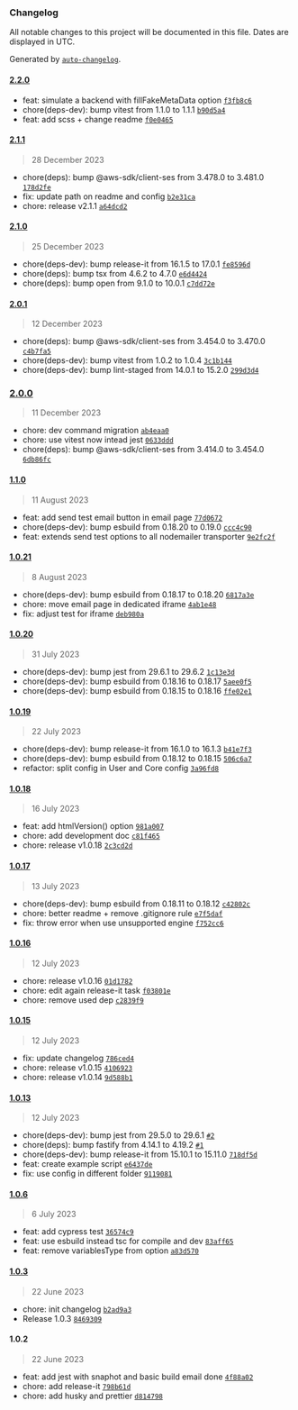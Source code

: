 ### Changelog

All notable changes to this project will be documented in this file. Dates are displayed in UTC.

Generated by [`auto-changelog`](https://github.com/CookPete/auto-changelog).

#### [2.2.0](https://github.com/multivoltage/marilena/compare/2.1.1...2.2.0)

- feat: simulate a backend with fillFakeMetaData option [`f3fb8c6`](https://github.com/multivoltage/marilena/commit/f3fb8c62d8050e236eb8ba3f6c8380eb9efa6660)
- chore(deps-dev): bump vitest from 1.1.0 to 1.1.1 [`b90d5a4`](https://github.com/multivoltage/marilena/commit/b90d5a47b7231a9664e92f09cf668ddde77d1b8b)
- feat: add scss + change readme [`f0e0465`](https://github.com/multivoltage/marilena/commit/f0e046589a1535a5a59ff51df2289cc49e715006)

#### [2.1.1](https://github.com/multivoltage/marilena/compare/2.1.0...2.1.1)

> 28 December 2023

- chore(deps): bump @aws-sdk/client-ses from 3.478.0 to 3.481.0 [`178d2fe`](https://github.com/multivoltage/marilena/commit/178d2fe4dce484fe2ef949820e6119f431591beb)
- fix: update path on readme and config [`b2e31ca`](https://github.com/multivoltage/marilena/commit/b2e31ca81d2ee1bb4b9ed1da39df68e92331fa7a)
- chore: release v2.1.1 [`a64dcd2`](https://github.com/multivoltage/marilena/commit/a64dcd24ea65d3684dfb17fd3431e53b65397b84)

#### [2.1.0](https://github.com/multivoltage/marilena/compare/2.0.1...2.1.0)

> 25 December 2023

- chore(deps-dev): bump release-it from 16.1.5 to 17.0.1 [`fe8596d`](https://github.com/multivoltage/marilena/commit/fe8596da490d051b1c621eec96889d91e171b0ee)
- chore(deps): bump tsx from 4.6.2 to 4.7.0 [`e6d4424`](https://github.com/multivoltage/marilena/commit/e6d4424492b10394a8ee48fa7dc2c7d01586713c)
- chore(deps): bump open from 9.1.0 to 10.0.1 [`c7dd72e`](https://github.com/multivoltage/marilena/commit/c7dd72e4024690f80ed11dcbb6d55be79db0e3a6)

#### [2.0.1](https://github.com/multivoltage/marilena/compare/2.0.0...2.0.1)

> 12 December 2023

- chore(deps): bump @aws-sdk/client-ses from 3.454.0 to 3.470.0 [`c4b7fa5`](https://github.com/multivoltage/marilena/commit/c4b7fa5a88e3a40e662fd5d910290698bda9eb01)
- chore(deps-dev): bump vitest from 1.0.2 to 1.0.4 [`3c1b144`](https://github.com/multivoltage/marilena/commit/3c1b144c8ecfff569258cffa79fc949d8ab7253c)
- chore(deps-dev): bump lint-staged from 14.0.1 to 15.2.0 [`299d3d4`](https://github.com/multivoltage/marilena/commit/299d3d4834c60c7bcfc939579092a62e59687461)

### [2.0.0](https://github.com/multivoltage/marilena/compare/1.1.0...2.0.0)

> 11 December 2023

- chore: dev command migration [`ab4eaa0`](https://github.com/multivoltage/marilena/commit/ab4eaa0c05f4d8087ce01b720e93805d3b80af1e)
- chore: use vitest now intead jest [`0633ddd`](https://github.com/multivoltage/marilena/commit/0633ddd2e29aaab33b0675081da7b198aa5e7b6a)
- chore(deps): bump @aws-sdk/client-ses from 3.414.0 to 3.454.0 [`6db86fc`](https://github.com/multivoltage/marilena/commit/6db86fcfc643b6cd26b7b74bfe891560bb7e70cf)

#### [1.1.0](https://github.com/multivoltage/marilena/compare/1.0.21...1.1.0)

> 11 August 2023

- feat: add send test email button in email page [`77d0672`](https://github.com/multivoltage/marilena/commit/77d0672a5ad455ccb457d3a0f921d239ea90912d)
- chore(deps-dev): bump esbuild from 0.18.20 to 0.19.0 [`ccc4c90`](https://github.com/multivoltage/marilena/commit/ccc4c90d3ede0ffc843842eb6586b57bf3b1fd47)
- feat: extends send test options to all nodemailer transporter [`9e2fc2f`](https://github.com/multivoltage/marilena/commit/9e2fc2f4b954d286eb3d97778c8a3a5208c3a63e)

#### [1.0.21](https://github.com/multivoltage/marilena/compare/1.0.20...1.0.21)

> 8 August 2023

- chore(deps-dev): bump esbuild from 0.18.17 to 0.18.20 [`6817a3e`](https://github.com/multivoltage/marilena/commit/6817a3e808c7bbe0a83fdce42517769fd44df296)
- chore: move email page in dedicated iframe [`4ab1e48`](https://github.com/multivoltage/marilena/commit/4ab1e48f10c1ddcee2b9d14354486fcc0ac7fb9e)
- fix: adjust test for iframe [`deb980a`](https://github.com/multivoltage/marilena/commit/deb980a3414f86e48f7794633b65f7c5440ef716)

#### [1.0.20](https://github.com/multivoltage/marilena/compare/1.0.19...1.0.20)

> 31 July 2023

- chore(deps-dev): bump jest from 29.6.1 to 29.6.2 [`1c13e3d`](https://github.com/multivoltage/marilena/commit/1c13e3d454249f47c19a8b506e149b5b4fa3737f)
- chore(deps-dev): bump esbuild from 0.18.16 to 0.18.17 [`5aee0f5`](https://github.com/multivoltage/marilena/commit/5aee0f593c40165cb010447629bf571c5d6a8174)
- chore(deps-dev): bump esbuild from 0.18.15 to 0.18.16 [`ffe02e1`](https://github.com/multivoltage/marilena/commit/ffe02e1811150b33272e855c8408a61d2af1eff6)

#### [1.0.19](https://github.com/multivoltage/marilena/compare/1.0.18...1.0.19)

> 22 July 2023

- chore(deps-dev): bump release-it from 16.1.0 to 16.1.3 [`b41e7f3`](https://github.com/multivoltage/marilena/commit/b41e7f328480a09f7363536bf98996f33dc38365)
- chore(deps-dev): bump esbuild from 0.18.12 to 0.18.15 [`506c6a7`](https://github.com/multivoltage/marilena/commit/506c6a7461faceaf502115317e9d1d9676dd749e)
- refactor: split config in User and Core config [`3a96fd8`](https://github.com/multivoltage/marilena/commit/3a96fd8411198aecbcb12bc5fa5a9926c9557195)

#### [1.0.18](https://github.com/multivoltage/marilena/compare/1.0.17...1.0.18)

> 16 July 2023

- feat: add htmlVersion() option [`981a007`](https://github.com/multivoltage/marilena/commit/981a00753d89e639bc31185fc7277337af14d17b)
- chore: add development doc [`c81f465`](https://github.com/multivoltage/marilena/commit/c81f465008f931861f5205a921b3fc649518c58d)
- chore: release v1.0.18 [`2c3cd2d`](https://github.com/multivoltage/marilena/commit/2c3cd2d90976f6e753847c3e3121bb0e53b1da8e)

#### [1.0.17](https://github.com/multivoltage/marilena/compare/1.0.16...1.0.17)

> 13 July 2023

- chore(deps-dev): bump esbuild from 0.18.11 to 0.18.12 [`c42802c`](https://github.com/multivoltage/marilena/commit/c42802c6430c6d69e4b077a1ed14a5cce6c44593)
- chore: better readme + remove .gitignore rule [`e7f5daf`](https://github.com/multivoltage/marilena/commit/e7f5daff4ddc82acedfb167af86189fbb5bafb53)
- fix: throw error when use unsupported engine [`f752cc6`](https://github.com/multivoltage/marilena/commit/f752cc606f70138b9a2418165b50ab0b69508c73)

#### [1.0.16](https://github.com/multivoltage/marilena/compare/1.0.15...1.0.16)

> 12 July 2023

- chore: release v1.0.16 [`01d1782`](https://github.com/multivoltage/marilena/commit/01d17820c3297c9e56b76a0e870b231eb205f611)
- chore: edit again release-it task [`f03801e`](https://github.com/multivoltage/marilena/commit/f03801e57512da41d7d76dd5f217483d6feb504b)
- chore: remove used dep [`c2839f9`](https://github.com/multivoltage/marilena/commit/c2839f9eccf6455d1ad1c5dd62b0e724b17bd9e2)

#### [1.0.15](https://github.com/multivoltage/marilena/compare/1.0.13...1.0.15)

> 12 July 2023

- fix: update changelog [`786ced4`](https://github.com/multivoltage/marilena/commit/786ced4823d9e351ed64bfdbf9539eaa2a8f0403)
- chore: release v1.0.15 [`4106923`](https://github.com/multivoltage/marilena/commit/4106923e5eb17207c626161d9748e51c45228b05)
- chore: release v1.0.14 [`9d588b1`](https://github.com/multivoltage/marilena/commit/9d588b1b38a9024c1ca6626f2a446c10a654f067)

#### [1.0.13](https://github.com/multivoltage/marilena/compare/1.0.6...1.0.13)

> 12 July 2023

- chore(deps-dev): bump jest from 29.5.0 to 29.6.1 [`#2`](https://github.com/multivoltage/marilena/pull/2)
- chore(deps): bump fastify from 4.14.1 to 4.19.2 [`#1`](https://github.com/multivoltage/marilena/pull/1)
- chore(deps-dev): bump release-it from 15.10.1 to 15.11.0 [`718df5d`](https://github.com/multivoltage/marilena/commit/718df5d5735fd02212c37eb36e06e86a6dd820e2)
- feat: create example script [`e6437de`](https://github.com/multivoltage/marilena/commit/e6437de93b09b3479cbc93968fc6231210e4d149)
- fix: use config in different folder [`9119081`](https://github.com/multivoltage/marilena/commit/911908182ca2cb397fa573dfefc7d5d2b6be77c8)

#### [1.0.6](https://github.com/multivoltage/marilena/compare/1.0.3...1.0.6)

> 6 July 2023

- feat: add cypress test [`36574c9`](https://github.com/multivoltage/marilena/commit/36574c9966dac3f7e590ccc028747e0915226dc8)
- feat: use esbuild instead tsc for compile and dev [`83aff65`](https://github.com/multivoltage/marilena/commit/83aff659246db7fd711ca6ae59e679621ccdb88e)
- feat: remove variablesType from option [`a83d570`](https://github.com/multivoltage/marilena/commit/a83d570210356d75b7ab5081bb7d2293a2b2c550)

#### [1.0.3](https://github.com/multivoltage/marilena/compare/1.0.2...1.0.3)

> 22 June 2023

- chore: init changelog [`b2ad9a3`](https://github.com/multivoltage/marilena/commit/b2ad9a36648e95c21e3ff95f715422345fc92078)
- Release 1.0.3 [`8469309`](https://github.com/multivoltage/marilena/commit/846930933b242db5a46e32297f9eb83e4672b3c4)

#### 1.0.2

> 22 June 2023

- feat: add jest with snaphot and basic build email done [`4f88a02`](https://github.com/multivoltage/marilena/commit/4f88a02a2bf60b1928b0278f27ba43875c618244)
- chore: add release-it [`798b61d`](https://github.com/multivoltage/marilena/commit/798b61d2637686fbd48e36e748830f56aaa81384)
- chore: add husky and prettier [`d814798`](https://github.com/multivoltage/marilena/commit/d81479867feca65dbc3ce2f96870ec1c43777f9d)
